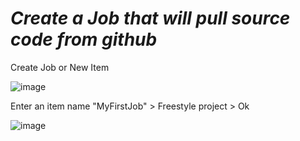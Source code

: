 # ***Create a Job that will pull source code from github***

Create Job or New Item 

![image](https://github.com/lherbeng/cluster-dev/assets/72662912/93c7ae0b-68f8-4517-adec-e5e5ef05541b)

Enter an item name "MyFirstJob" > Freestyle project > Ok

![image](https://github.com/lherbeng/cluster-dev/assets/72662912/af63a950-e742-4112-a4c9-72753d6945a4)

